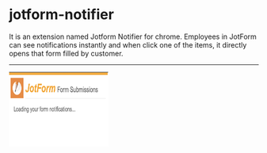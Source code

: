 # jotform-notifier

It is an extension named Jotform Notifier for chrome. Employees in JotForm can see notifications instantly and when click one of the items, it directly opens that form filled by customer.

<hr>

<img src="home.png" width="200" height="150">
